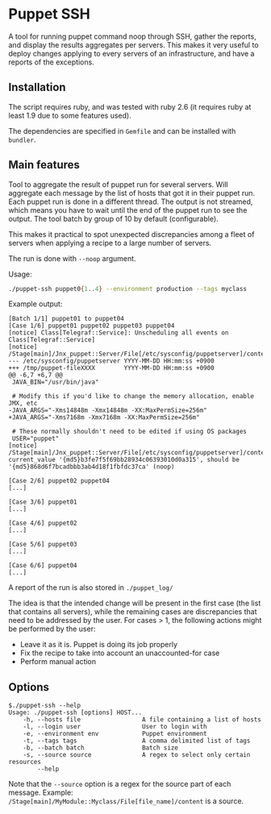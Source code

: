# Puppet SSH

A tool for running puppet command noop through SSH, gather the reports, and display
the results aggregates per servers.
This makes it very useful to deploy changes applying to every servers of an infrastructure,
and have a reports of the exceptions.

## Installation

The script requires ruby, and was tested with ruby 2.6 (it requires ruby at least 1.9 due to
some features used).

The dependencies are specified in `Gemfile` and can be installed with `bundler`.

## Main features

Tool to aggregate the result of puppet run for several servers.
Will aggregate each message by the list of hosts that got it in their puppet run.
Each puppet run is done in a different thread. The output is not streamed, which means
you have to wait until the end of the puppet run to see the output.
The tool batch by group of 10 by default (configurable).

This makes it practical to spot unexpected discrepancies among a fleet of servers when
applying a recipe to a large number of servers.

The run is done with `--noop` argument.

Usage:
```bash
./puppet-ssh puppet0{1..4} --environment production --tags myclass
```

Example output:
```console
[Batch 1/1] puppet01 to puppet04
[Case 1/6] puppet01 puppet02 puppet03 puppet04
[notice] Class[Telegraf::Service]: Unscheduling all events on Class[Telegraf::Service]
[notice] /Stage[main]/Jnx_puppet::Server/File[/etc/sysconfig/puppetserver]/content:
--- /etc/sysconfig/puppetserver YYYY-MM-DD HH:mm:ss +0900
+++ /tmp/puppet-fileXXXX        YYYY-MM-DD HH:mm:ss +0900
@@ -6,7 +6,7 @@
 JAVA_BIN="/usr/bin/java"

 # Modify this if you'd like to change the memory allocation, enable JMX, etc
-JAVA_ARGS="-Xms14848m -Xmx14848m -XX:MaxPermSize=256m"
+JAVA_ARGS="-Xms7168m -Xmx7168m -XX:MaxPermSize=256m"

 # These normally shouldn't need to be edited if using OS packages
 USER="puppet"
[notice] /Stage[main]/Jnx_puppet::Server/File[/etc/sysconfig/puppetserver]/content: current_value '{md5}b3fe7f5f69bb28934c06393010d0a315', should be '{md5}868d6f7bcadbbb3ab4d18f1fbfdc37ca' (noop)

[Case 2/6] puppet02 puppet04
[...]

[Case 3/6] puppet01
[...]

[Case 4/6] puppet02
[...]

[Case 5/6] puppet03
[...]

[Case 6/6] puppet04
[...]
```

A report of the run is also stored in `./puppet_log/`

The idea is that the intended change will be present in the first case (the list that contains all
servers), while the remaining cases are discrepancies that need to be addressed by the user.
For cases > 1, the following actions might be performed by the user:
* Leave it as it is. Puppet is doing its job properly
* Fix the recipe to take into account an unaccounted-for case
* Perform manual action

## Options

```
$./puppet-ssh --help
Usage: ./puppet-ssh [options] HOST...
    -h, --hosts file                 A file containing a list of hosts
    -l, --login user                 User to login with
    -e, --environment env            Puppet environment
    -t, --tags tags                  A comma delimited list of tags
    -b, --batch batch                Batch size
    -s, --source source              A regex to select only certain resources
        --help
```

Note that the `--source` option is a regex for the source part of each message.
Example: `/Stage[main]/MyModule::Myclass/File[file_name]/content` is a source.
